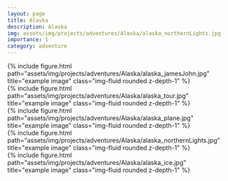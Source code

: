 ```yaml
---
layout: page
title: Alaska
description: Alaska
img: assets/img/projects/adventures/Alaska/alaska_northernLights.jpg
importance: 1
category: adventure
---
```


<div class="row">
    <div class="col-sm mt-3 mt-md-0">
        {% include figure.html path="assets/img/projects/adventures/Alaska/alaska_jamesJohn.jpg" title="example image" class="img-fluid rounded z-depth-1" %}
    </div>
    <div class="col-sm mt-3 mt-md-0">
        {% include figure.html path="assets/img/projects/adventures/Alaska/alaska_tour.jpg" title="example image" class="img-fluid rounded z-depth-1" %}
    </div>
    <div class="col-sm mt-3 mt-md-0">
        {% include figure.html path="assets/img/projects/adventures/Alaska/alaska_plane.jpg" title="example image" class="img-fluid rounded z-depth-1" %}
    </div>
</div>

<div class="row justify-content-sm-center">
    <div class="col-sm-8 mt-3 mt-md-0">
        {% include figure.html path="assets/img/projects/adventures/Alaska/alaska_northernLights.jpg" title="example image" class="img-fluid rounded z-depth-1" %}
    </div>
</div>

<div class="row justify-content-sm-center">
    <div class="col-sm-8 mt-3 mt-md-0">
        {% include figure.html path="assets/img/projects/adventures/Alaska/alaska_ice.jpg" title="example image" class="img-fluid rounded z-depth-1" %}
    </div>
</div>


